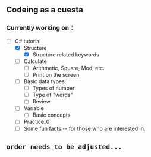 ## Codeing as a cuesta

### Currently working on：

- [ ] C# tutorial
    - [x] Structure
        - [x] Structure related keywords
    - [ ] Calculate
        - [ ] Arithmetic, Square, Mod, etc.
        - [ ] Print on the screen
    - [ ] Basic data types
        - [ ] Types of number
        - [ ] Type of "words"
        - [ ] Review
    - [ ] Variable
        - [ ] Basic concepts
    - [ ] Practice_0
    - [ ] Some fun facts -- for those who are interested in.

## `order needs to be adjusted...`

<!---
sushi3085/sushi3085 is a ✨ special ✨ repository because its `README.md` (this file) appears on your GitHub profile.
You can click the Preview link to take a look at your changes.
--->
